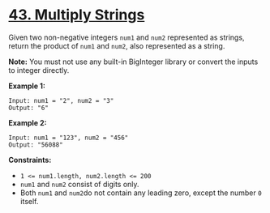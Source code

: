 # [43. Multiply Strings](https://leetcode.com/problems/multiply-strings/description/)

Given two non-negative integers `num1` and `num2` represented as strings, return the product of `num1` and `num2`, also represented as a string.

**Note:** You must not use any built-in BigInteger library or convert the inputs to integer directly.

**Example 1:** 

```
Input: num1 = "2", num2 = "3"
Output: "6"
```

**Example 2:** 

```
Input: num1 = "123", num2 = "456"
Output: "56088"
```

**Constraints:** 

- `1 <= num1.length, num2.length <= 200`
- `num1` and `num2` consist of digits only.
- Both `num1` and `num2`do not contain any leading zero, except the number `0` itself.
